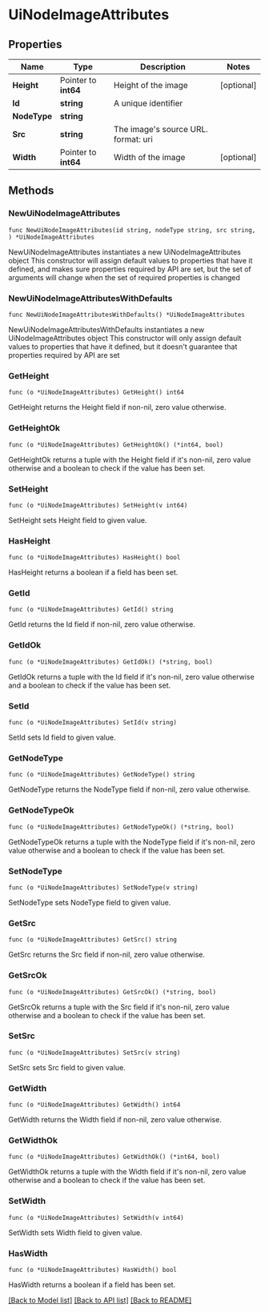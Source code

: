 # UiNodeImageAttributes

## Properties

Name | Type | Description | Notes
------------ | ------------- | ------------- | -------------
**Height** | Pointer to **int64** | Height of the image | [optional] 
**Id** | **string** | A unique identifier | 
**NodeType** | **string** |  | 
**Src** | **string** | The image&#39;s source URL.  format: uri | 
**Width** | Pointer to **int64** | Width of the image | [optional] 

## Methods

### NewUiNodeImageAttributes

`func NewUiNodeImageAttributes(id string, nodeType string, src string, ) *UiNodeImageAttributes`

NewUiNodeImageAttributes instantiates a new UiNodeImageAttributes object
This constructor will assign default values to properties that have it defined,
and makes sure properties required by API are set, but the set of arguments
will change when the set of required properties is changed

### NewUiNodeImageAttributesWithDefaults

`func NewUiNodeImageAttributesWithDefaults() *UiNodeImageAttributes`

NewUiNodeImageAttributesWithDefaults instantiates a new UiNodeImageAttributes object
This constructor will only assign default values to properties that have it defined,
but it doesn't guarantee that properties required by API are set

### GetHeight

`func (o *UiNodeImageAttributes) GetHeight() int64`

GetHeight returns the Height field if non-nil, zero value otherwise.

### GetHeightOk

`func (o *UiNodeImageAttributes) GetHeightOk() (*int64, bool)`

GetHeightOk returns a tuple with the Height field if it's non-nil, zero value otherwise
and a boolean to check if the value has been set.

### SetHeight

`func (o *UiNodeImageAttributes) SetHeight(v int64)`

SetHeight sets Height field to given value.

### HasHeight

`func (o *UiNodeImageAttributes) HasHeight() bool`

HasHeight returns a boolean if a field has been set.

### GetId

`func (o *UiNodeImageAttributes) GetId() string`

GetId returns the Id field if non-nil, zero value otherwise.

### GetIdOk

`func (o *UiNodeImageAttributes) GetIdOk() (*string, bool)`

GetIdOk returns a tuple with the Id field if it's non-nil, zero value otherwise
and a boolean to check if the value has been set.

### SetId

`func (o *UiNodeImageAttributes) SetId(v string)`

SetId sets Id field to given value.


### GetNodeType

`func (o *UiNodeImageAttributes) GetNodeType() string`

GetNodeType returns the NodeType field if non-nil, zero value otherwise.

### GetNodeTypeOk

`func (o *UiNodeImageAttributes) GetNodeTypeOk() (*string, bool)`

GetNodeTypeOk returns a tuple with the NodeType field if it's non-nil, zero value otherwise
and a boolean to check if the value has been set.

### SetNodeType

`func (o *UiNodeImageAttributes) SetNodeType(v string)`

SetNodeType sets NodeType field to given value.


### GetSrc

`func (o *UiNodeImageAttributes) GetSrc() string`

GetSrc returns the Src field if non-nil, zero value otherwise.

### GetSrcOk

`func (o *UiNodeImageAttributes) GetSrcOk() (*string, bool)`

GetSrcOk returns a tuple with the Src field if it's non-nil, zero value otherwise
and a boolean to check if the value has been set.

### SetSrc

`func (o *UiNodeImageAttributes) SetSrc(v string)`

SetSrc sets Src field to given value.


### GetWidth

`func (o *UiNodeImageAttributes) GetWidth() int64`

GetWidth returns the Width field if non-nil, zero value otherwise.

### GetWidthOk

`func (o *UiNodeImageAttributes) GetWidthOk() (*int64, bool)`

GetWidthOk returns a tuple with the Width field if it's non-nil, zero value otherwise
and a boolean to check if the value has been set.

### SetWidth

`func (o *UiNodeImageAttributes) SetWidth(v int64)`

SetWidth sets Width field to given value.

### HasWidth

`func (o *UiNodeImageAttributes) HasWidth() bool`

HasWidth returns a boolean if a field has been set.


[[Back to Model list]](../README.md#documentation-for-models) [[Back to API list]](../README.md#documentation-for-api-endpoints) [[Back to README]](../README.md)



